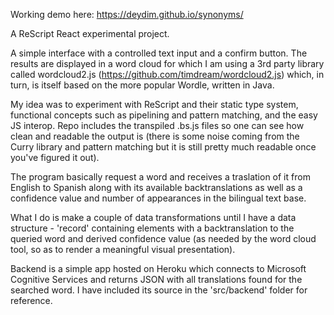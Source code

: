 Working demo here: https://deydim.github.io/synonyms/

A ReScript React experimental project.

A simple interface with a controlled text input and a confirm button. The results are displayed in a word cloud for which I am using a 3rd party library called wordcloud2.js (https://github.com/timdream/wordcloud2.js) which, in turn, is itself based on the more popular Wordle, written in Java.

My idea was to experiment with ReScript and their static type system, functional concepts such as pipelining and pattern matching, and the easy JS interop. Repo includes the transpiled .bs.js files so one can see how clean and readable the output is (there is some noise coming from the Curry library and pattern matching but it is still pretty much readable once you've figured it out).

The program basically request a word and receives a traslation of it from English to Spanish along with its available backtranslations as well as a confidence value and number of appearances in the bilingual text base. 

What I do is make a couple of data transformations until I have a data structure - 'record' containing elements with a backtranslation to the queried word and derived confidence value (as needed by the word cloud tool, so as to render a meaningful visual presentation).

Backend is a simple app hosted on Heroku which connects to Microsoft Cognitive Services and returns JSON with all translations found for the searched word. I have included its source in the 'src/backend' folder for reference.
